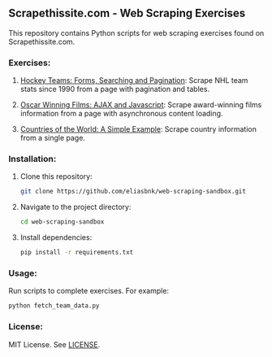 ## Scrapethissite.com - Web Scraping Exercises

This repository contains Python scripts for web scraping exercises found on Scrapethissite.com.

### Exercises:

1. [Hockey Teams: Forms, Searching and Pagination](https://www.scrapethissite.com/pages/forms/): Scrape NHL team stats since 1990 from a page with pagination and tables.

2. [Oscar Winning Films: AJAX and Javascript](https://www.scrapethissite.com/pages/ajax-javascript/): Scrape award-winning films information from a page with asynchronous content loading.

3. [Countries of the World: A Simple Example](https://www.scrapethissite.com/pages/simple/): Scrape country information from a single page.

### Installation:

1. Clone this repository:

    ```bash
    git clone https://github.com/eliasbnk/web-scraping-sandbox.git
    ```

2. Navigate to the project directory:

    ```bash
    cd web-scraping-sandbox
    ```

3. Install dependencies:

    ```bash
    pip install -r requirements.txt
    ```

### Usage:

Run scripts to complete exercises. For example:

```bash
python fetch_team_data.py
```

### License:

MIT License. See [LICENSE](LICENSE).
